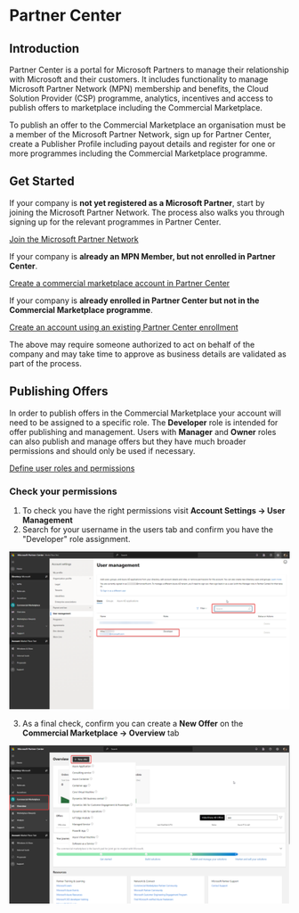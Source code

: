 # Partner Center

## Introduction

Partner Center is a portal for Microsoft Partners to manage their relationship with Microsoft and their customers. It includes functionality to manage Microsoft Partner Network (MPN) membership and benefits, the Cloud Solution Provider (CSP) programme, analytics, incentives and access to publish offers to marketplace including the Commercial Marketplace.

To publish an offer to the Commercial Marketplace an organisation must be a member of the Microsoft Partner Network, sign up for Partner Center, create a Publisher Profile including payout details and register for one or more programmes including the Commercial Marketplace programme.

## Get Started

If your company is **not yet registered as a Microsoft Partner**, start by joining the Microsoft Partner Network. The process also walks you through signing up for the relevant programmes in Partner Center.

[Join the Microsoft Partner Network](https://partner.microsoft.com/commercial)

If your company is **already an MPN Member, but not enrolled in Partner Center**.

[Create a commercial marketplace account in Partner Center](https://docs.microsoft.com/en-us/azure/marketplace/partner-center-portal/create-account)

If your company is **already enrolled in Partner Center but not in the Commercial Marketplace programme**.

[Create an account using an existing Partner Center enrollment](https://docs.microsoft.com/en-us/azure/marketplace/partner-center-portal/create-account#create-an-account-using-existing-partner-center-enrollments)

The above may require someone authorized to act on behalf of the company and may take time to approve as business details are validated as part of the process.

## Publishing Offers

In order to publish offers in the Commercial Marketplace your account will need to be assigned to a specific role. The **Developer** role is intended for offer publishing and management. Users with **Manager** and **Owner** roles can also publish and manage offers but they have much broader permissions and should only be used if necessary.

[Define user roles and permissions](https://docs.microsoft.com/en-us/azure/marketplace/partner-center-portal/manage-account#define-user-roles-and-permissions)

### Check your permissions

1. To check you have the right permissions visit **Account Settings -> User Management**
2. Search for your username in the users tab and confirm you have the "Developer" role assignment.

![Check your role in Partner Center](images/partnercenter-developer-role-check.png)

3. As a final check, confirm you can create a **New Offer** on the **Commercial Marketplace -> Overview** tab

![Create a new offer in Partner Center](images/partnercenter-new-offer.png)
